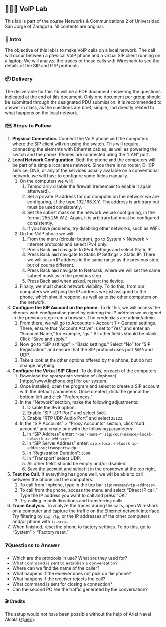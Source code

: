 ## 👩🏻‍💻 VoIP Lab

This lab is part of the course Networks & Communications 2 of Universidad San Jorge of Zaragoza. All contents are original.

### 🧐 Intro

The objective of this lab is to make VoIP calls on a local network. The call will occur between a physical VoIP phone and a virtual SIP client running on a laptop. We will analyze the traces of these calls with Wireshark to see the details of the SIP and RTP protocols.

### 📦 Delivery

The deliverable for this lab will be a PDF document answering the questions indicated at the end of this document. Only one document per group should be submitted through the designated PDU submission. It is recommended to answer in class, as the questions are brief, simple, and directly related to what happens on the local network.

### 🗺️ Steps to Follow

1. **Physical Connection.** Connect the VoIP phone and the computers where the SIP client will run using the switch. This will require connecting the elements with Ethernet cables, as well as powering the switch and the phone. Phones are connected using the “LAN” port.
2. **Local Network Configuration.** Both the phone and the computers will be part of a simple local area network. Since there is no router, DHCP service, DNS, or any of the services usually available on a conventional network, we will have to configure some fields manually.
    1. On the computers we will:
        1. Temporarily disable the firewall (remember to enable it again afterward).
        2. Set a private IP address for our computer on the network we are configuring, of the type 192.168.X.Y. The address is arbitrary but must be used consistently.
        3. Set the subnet mask on the network we are configuring, in the format 255.255.W.Z. Again, it is arbitrary but must be configured consistently.
        4. If you have problems, try disabling other networks, such as WiFi.
    2. On the VoIP phone we will:
        1. From the menu (circular button), go to System > Network > Internet protocols and select IPv4 only.
        2. Press Back and navigate to IPv4 Settings and select Static IP.
        3. Press Back and navigate to Static IP Settings > Static IP. There we will set an IP address in the same range as the previous step, but of course different.
        4. Press Back and navigate to Netmask, where we will set the same subnet mask as in the previous step.
        5. Press Back and when asked, restart the device.
    3. Finally, we must check network visibility. To do this, from our computers we will ping the IP address we just assigned to the phone, which should respond, as well as to the other computers on the network.
3. **Configure the SIP Account on the phone.** To do this, we will access the phone’s web configuration panel by entering the IP address we assigned in the previous step from a browser. The credentials are admin/admin.
    1. From there, we will go to Accounts > Account 1 > General settings. There, ensure that “Account Active” is set to “Yes” and enter an “Account Name,” for example, “gs.” All other fields should be blank. Click “Save and apply.”
    2. Now go to “SIP settings” > “Basic settings.” Select “No” for “SIP Registration” and ensure that the SIP protocol uses port `5060` and UDP.
    3. Take a look at the other options offered by the phone, but do not change anything.
4. **Configure the Virtual SIP Client.** To do this, on each of the computers:
    1. Download the appropriate version of (linphone)[https://www.linphone.org] for our system.
    2. Once installed, open the program and select to create a SIP account with the default parameters. Once created, click the gear at the bottom left and click “Preferences.”
    3. In the “Network” section, make the following adjustments:
        1. Disable the IPv6 option.
        2. Enable “SIP UDP Port” and select `5060`.
        3. Enable “RTP UDP Audio Port” and select `25123`.
    4. In the “SIP Accounts” > “Proxy Accounts” section, click “Add account” and create one with the following parameters:
        1. In “SIP Address” enter: `"<our-name>" sip:<our-name>@<local-network-ip-address>`
        2. In “SIP Server Address” enter: `sip:<local-network-ip-address>;transport=udp`
        3. In “Registration Duration”: `3600`
        4. In “Transport” select UDP.
        5. All other fields should be empty and/or disabled.
        6. Save the account and select it in the dropdown at the top right.
5. **Test the Call.** If everything has gone well, we will be able to call between the phone and the computers.
    1. To call from linphone, type in the top bar `sip:<name>@<ip-address>`.
    2. To call from the phone, access the menu and select “Direct IP call.” Type the IP address you want to call and press “OK.”
    3. Try calling in both directions and transferring calls.
6. **Trace Analysis.** To analyze the traces during the calls, open Wireshark on a computer and capture the traffic on the Ethernet network interface. Try filtering by `sip`, `rtp`, or the IP addresses of the other computers and/or phone with `ip.src=...`.
7. When finished, reset the phone to factory settings. To do this, go to “System” > “Factory reset.”

### ❓Questions to Answer

- Which are the protocols in use? What are they used for?
- What command is sent to establish a conversation?
- Where can we find the name of the caller?
- What happens if the receiver does not pick up the phone?
- What happens if the receiver rejects the call?
- What command is sent for closing a connection?
- Can the second PC see the traffic generated by the conversation?

#### 🎬 Credits
The setup would not have been possible without the help of Ariel Naval Alcalá ([@aeri](https://github.com/aeri)).
